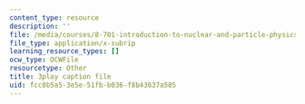 ```yaml
---
content_type: resource
description: ''
file: /media/courses/8-701-introduction-to-nuclear-and-particle-physics-fall-2020/fcc8b5a53e5e51fbb036f8b43637a585_hgrhfkcXlAQ.vtt
file_type: application/x-subrip
learning_resource_types: []
ocw_type: OCWFile
resourcetype: Other
title: 3play caption file
uid: fcc8b5a5-3e5e-51fb-b036-f8b43637a585
---
```

